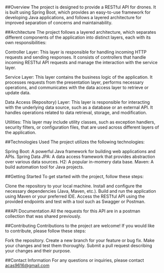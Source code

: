 ##Overview
The project is designed to provide a RESTful API for drones. It is built using Spring Boot, which provides an easy-to-use framework for developing Java applications, and follows a layered architecture for improved separation of concerns and maintainability.

##Architecture
The project follows a layered architecture, which separates different components of the application into distinct layers, each with its own responsibilities:

Controller Layer: This layer is responsible for handling incoming HTTP requests and sending responses. It consists of controllers that handle incoming RESTful API requests and manage the interaction with the service layer.

Service Layer: This layer contains the business logic of the application. It processes requests from the presentation layer, performs necessary operations, and communicates with the data access layer to retrieve or update data.

Data Access (Repository) Layer: This layer is responsible for interacting with the underlying data source, such as a database or an external API. It handles operations related to data retrieval, storage, and modification.

Utilities: This layer may include utility classes, such as exception handlers, security filters, or configuration files, that are used across different layers of the application.

##Technologies Used
The project utilizes the following technologies:

Spring Boot: A powerful Java framework for building web applications and APIs.
Spring Data JPA: A data access framework that provides abstraction over various data sources.
H2: A popular in-momery data base.
Maven: A build automation tool for Java projects.

##Getting Started
To get started with the project, follow these steps:

Clone the repository to your local machine.
Install and configure the necessary dependencies (Java, Maven, etc.).
Build and run the application using Maven or your preferred IDE.
Access the RESTful API using the provided endpoints and test with a tool such as Swagger or Postman.

##API Documentation
All the requests for this API are in a postman collection that was shared previously.

##Contributing
Contributions to the project are welcome! If you would like to contribute, please follow these steps:

Fork the repository.
Create a new branch for your feature or bug fix.
Make your changes and test them thoroughly.
Submit a pull request describing your changes and their purpose.

##Contact Information
For any questions or inquiries, please contact acas9616@gmail.com

